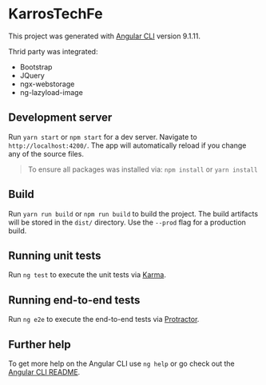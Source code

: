 # KarrosTechFe

This project was generated with [Angular CLI](https://github.com/angular/angular-cli) version 9.1.11.

Thrid party was integrated:

* Bootstrap 
* JQuery
* ngx-webstorage
* ng-lazyload-image

## Development server

Run `yarn start` or `npm start` for a dev server. 
Navigate to `http://localhost:4200/`. 
The app will automatically reload if you change any of the source files.

> To ensure all packages was installed via: `npm install` or `yarn install`

## Build

Run `yarn run build` or `npm run build` to build the project. The build artifacts will be stored in the `dist/` directory. Use the `--prod` flag for a production build.

## Running unit tests

Run `ng test` to execute the unit tests via [Karma](https://karma-runner.github.io).

## Running end-to-end tests

Run `ng e2e` to execute the end-to-end tests via [Protractor](http://www.protractortest.org/).

## Further help

To get more help on the Angular CLI use `ng help` or go check out the [Angular CLI README](https://github.com/angular/angular-cli/blob/master/README.md).
